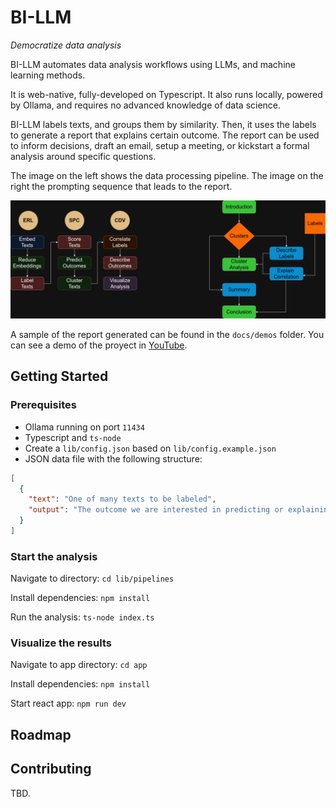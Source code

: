 # BI-LLM

*Democratize data analysis*


BI-LLM automates data analysis workflows using LLMs, and machine learning methods. 

It is web-native, fully-developed on Typescript. It also runs locally, powered by Ollama, and requires no advanced knowledge of data science.

BI-LLM labels texts, and groups them by similarity. Then, it uses the labels to generate a report that explains certain outcome. The report can be used to inform decisions, draft an email, setup a meeting, or kickstart a formal analysis around specific questions. 

The image on the left shows the data processing pipeline. The image on the right the prompting sequence that leads to the report. 

![docs/BI-LLM.png](docs/BI-LLM.png)

A sample of the report generated can be found in the `docs/demos` folder. You can see a demo of the proyect in [YouTube]().


## Getting Started

### Prerequisites
* Ollama running on port `11434`
* Typescript and `ts-node`
* Create a `lib/config.json` based on `lib/config.example.json`
* JSON data file with the following structure:
```json
[
  {
    "text": "One of many texts to be labeled",
    "output": "The outcome we are interested in predicting or explaining"
  }
]
```
### Start the analysis
Navigate to directory: `cd lib/pipelines`

Install dependencies: `npm install`

Run the analysis: `ts-node index.ts`

### Visualize the results

Navigate to app directory: `cd app`

Install dependencies: `npm install`

Start react app: `npm run dev`

## Roadmap



## Contributing

TBD.

